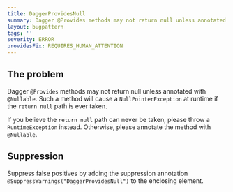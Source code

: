 ```yaml
---
title: DaggerProvidesNull
summary: Dagger @Provides methods may not return null unless annotated with @Nullable
layout: bugpattern
tags: ''
severity: ERROR
providesFix: REQUIRES_HUMAN_ATTENTION
---
```


<!--
*** AUTO-GENERATED, DO NOT MODIFY ***
To make changes, edit the @BugPattern annotation or the explanation in docs/bugpattern.
-->

## The problem
Dagger `@Provides` methods may not return null unless annotated with
`@Nullable`. Such a method will cause a `NullPointerException` at runtime if the
`return null` path is ever taken.

If you believe the `return null` path can never be taken, please throw a
`RuntimeException` instead. Otherwise, please annotate the method with
`@Nullable`.

## Suppression
Suppress false positives by adding the suppression annotation `@SuppressWarnings("DaggerProvidesNull")` to the enclosing element.
